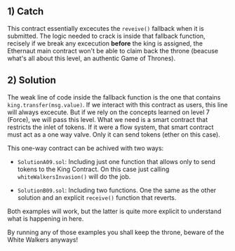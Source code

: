 ## 1) Catch
This contract essentially excecutes the ```reveive()``` fallback when it is submitted. The logic needed to crack is inside that fallback function, recisely if we break any excecution **before** the king is assigned, the Ethernaut main contract won't be able to claim back the throne (beacuse what's all about this level, an authentic Game of Thrones).


## 2) Solution
The weak line of code inside the fallback function is the one that contains ```king.transfer(msg.value)```. If we interact with this contract as users, this line will always excecute. But if we rely on the concepts learned on level 7 (Force), we will pass this level. What we need is a smart contract that restricts the inlet of tokens. If it were a flow system, that smart contract must act as a one way valve. Only it can send tokens (ether on this case).

This one-way contract can be achived with two ways:
- ```SolutionA09.sol```: Including just one function that allows only to send tokens to the King Contract. On this case just calling ```whiteWalkersInvasion()``` will do the job. 

- ```SolutionB09.sol```: Including two functions. One the same as the other solution and an explicit ```receive()``` function that reverts.

Both examples will work, but the latter is quite more explicit to understand what is happening in here.

By running any of those examples you shall keep the throne, beware of the White Walkers anyways! 